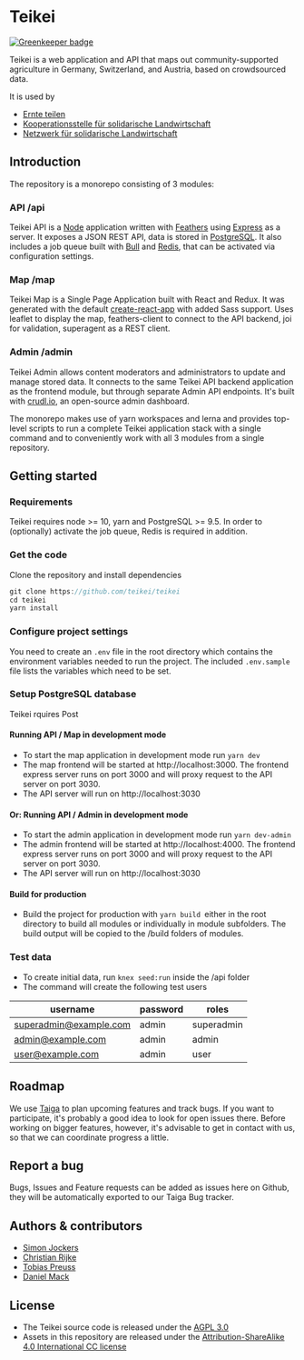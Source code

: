# Teikei

[![Greenkeeper badge](https://badges.greenkeeper.io/teikei/teikei.svg)](https://greenkeeper.io/)

Teikei is a web application and API that maps out community-supported agriculture in Germany, Switzerland, and Austria, based on crowdsourced data.

It is used by

* [Ernte teilen](https://ernte-teilen.org)
* [Kooperationsstelle für solidarische Landwirtschaft](solawi_ch)
* [Netzwerk für solidarische Landwirtschaft](solawi_de)

## Introduction

The repository is a monorepo consisting of 3 modules: 

### API /api

Teikei API is a [Node](https://nodejs.org/en/) application written with [Feathers](https://feathersjs.com/) using [Express](https://expressjs.com/) as a server. It exposes a JSON REST API, data is stored in [PostgreSQL](https://www.postgresql.org/). It also includes a job queue built with [Bull](https://github.com/OptimalBits/bull) and [Redis](https://redis.io/), that can be activated via configuration settings.

### Map /map

Teikei Map is a Single Page Application built with React and Redux. It was generated with the default [create-react-app](https://github.com/facebook/create-react-app) with added Sass support. Uses leaflet to display the map, feathers-client to connect to the API backend, joi for validation, superagent as a  REST client.

### Admin /admin

Teikei Admin allows content moderators and administrators to update and manage stored data. It connects to the same Teikei API backend application as the frontend module, but through separate Admin API endpoints. It's built with [crudl.io](https://crudl.io/), an open-source admin dashboard.

The monorepo makes use of yarn workspaces and lerna and provides top-level scripts to run a complete Teikei application stack with a single command and to conveniently work with all 3 modules from a single repository.

## Getting started 

### Requirements

Teikei requires node >= 10,  yarn and PostgreSQL >= 9.5. In order to (optionally) activate the job queue, Redis is required in addition.

### Get the code

Clone the repository and install dependencies

```javascript
git clone https://github.com/teikei/teikei
cd teikei
yarn install
```

### Configure project settings

You need to create an `.env` file in the root directory which contains the environment variables needed to run the project. The included `.env.sample` file lists the variables which need to be set.

### Setup PostgreSQL database

Teikei rquires Post

#### Running API / Map in development mode

* To start the map application in development mode run `yarn dev`
* The map frontend will be started at http://localhost:3000. The frontend express server runs on port 3000 and will proxy request to the API server on port 3030.
* The API server will run on http://localhost:3030

#### Or: Running  API / Admin in development mode

* To start the admin application in development mode run `yarn dev-admin`
* The admin frontend will be started at http://localhost:4000. The frontend express server runs on port 3000 and will proxy request to the API server on port 3030.
* The API server will run on http://localhost:3030

#### Build for production

* Build the project for production with `yarn build `either in the root directory to build all modules or individually in module subfolders. The build output will be copied to the /build folders of modules.

### Test data

* To create initial data, run `knex seed:run` inside the /api folder
* The command will create the following test users

|username              |password    |roles     |
|----------------------|------------|----------|
|superadmin@example.com|admin       |superadmin|
|admin@example.com     |admin       |admin     |
|user@example.com      |admin       |user      |

## Roadmap

We use [Taiga](https://tree.taiga.io/project/sjockers-teikeinext/kanban) to plan upcoming features and track bugs. If you want to participate, it's probably a good idea to look for open issues there. Before working on bigger features, however, it's advisable to get in contact with us, so that we can coordinate progress a little.

## Report a bug

Bugs, Issues and Feature requests can be added as issues here on Github, they will be automatically exported to our Taiga Bug tracker. 

## Authors & contributors

* [Simon Jockers](https://github.com/sjockers)
* [Christian Rijke](https://github.com/crijke)
* [Tobias Preuss](https://github.com/johnjohndoe)
* [Daniel Mack](https://github.com/zonque)

## License

* The Teikei source code is released under the [AGPL 3.0](https://www.gnu.org/licenses/agpl-3.0.html)
* Assets in this repository are released under the [Attribution-ShareAlike 4.0 International CC license](http://creativecommons.org/licenses/by-sa/4.0/)

